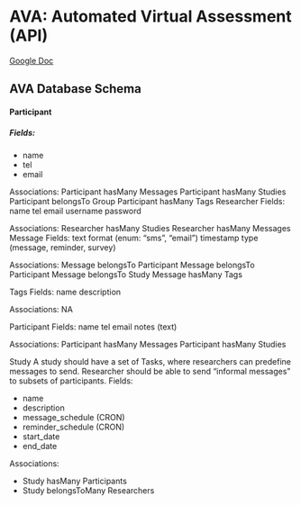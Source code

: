 # AVA: Automated Virtual Assessment (API)

[Google Doc](https://docs.google.com/document/d/1-5DcrXNCZVohuFtsjan31-YGezbRO1VjQb2FMrPQyEY/edit#)

## AVA Database Schema
#### Participant
##### Fields:
- name
- tel
- email

Associations:
Participant hasMany Messages
Participant hasMany Studies
Participant belongsTo Group
Participant hasMany Tags
Researcher
Fields:
name
tel
email
username
password

Associations:
Researcher hasMany Studies
Researcher hasMany Messages
Message
Fields:
text
format (enum: “sms”, “email”)
timestamp
type (message, reminder, survey)

Associations:
Message belongsTo Participant
Message belongsTo Participant
Message belongsTo Study
Message hasMany Tags

Tags
Fields:
name
description

Associations:
NA

Participant
Fields:
name
tel
email
notes (text)

Associations:
Participant hasMany Messages
Participant hasMany Studies

Study
A study should have a set of Tasks, where researchers can predefine messages to send. Researcher should be able to send “informal messages” to subsets of participants.
Fields:
- name
- description
- message_schedule (CRON)
- reminder_schedule (CRON)
- start_date
- end_date

Associations:
- Study hasMany Participants
- Study belongsToMany Researchers




